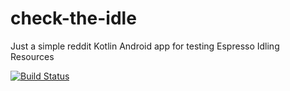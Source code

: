 # check-the-idle
Just a simple reddit Kotlin Android app for testing Espresso Idling Resources

[![Build Status](https://app.bitrise.io/app/c3c9ec4a155dba79/status.svg?token=zSfvyXeiuKv-KAXNt0iG7w&branch=master)](https://app.bitrise.io/app/c3c9ec4a155dba79)
